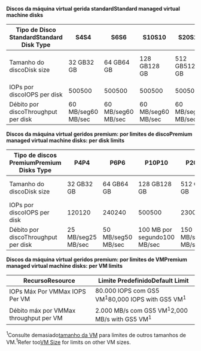 <span data-ttu-id="046d5-101">**Discos da máquina virtual gerida standard**</span><span class="sxs-lookup"><span data-stu-id="046d5-101">**Standard managed virtual machine disks**</span></span>

| <span data-ttu-id="046d5-102">Tipo de Disco Standard</span><span class="sxs-lookup"><span data-stu-id="046d5-102">Standard Disk Type</span></span>  | <span data-ttu-id="046d5-103">S4</span><span class="sxs-lookup"><span data-stu-id="046d5-103">S4</span></span>               | <span data-ttu-id="046d5-104">S6</span><span class="sxs-lookup"><span data-stu-id="046d5-104">S6</span></span>               | <span data-ttu-id="046d5-105">S10</span><span class="sxs-lookup"><span data-stu-id="046d5-105">S10</span></span>              | <span data-ttu-id="046d5-106">S20</span><span class="sxs-lookup"><span data-stu-id="046d5-106">S20</span></span>              | <span data-ttu-id="046d5-107">S30</span><span class="sxs-lookup"><span data-stu-id="046d5-107">S30</span></span>              | <span data-ttu-id="046d5-108">S40</span><span class="sxs-lookup"><span data-stu-id="046d5-108">S40</span></span>              | <span data-ttu-id="046d5-109">S50</span><span class="sxs-lookup"><span data-stu-id="046d5-109">S50</span></span>              | 
|---------------------|---------------------|---------------------|------------------|------------------|------------------|------------------|------------------| 
| <span data-ttu-id="046d5-110">Tamanho do disco</span><span class="sxs-lookup"><span data-stu-id="046d5-110">Disk size</span></span>           | <span data-ttu-id="046d5-111">32 GB</span><span class="sxs-lookup"><span data-stu-id="046d5-111">32 GB</span></span>            | <span data-ttu-id="046d5-112">64 GB</span><span class="sxs-lookup"><span data-stu-id="046d5-112">64 GB</span></span>            | <span data-ttu-id="046d5-113">128 GB</span><span class="sxs-lookup"><span data-stu-id="046d5-113">128 GB</span></span>           | <span data-ttu-id="046d5-114">512 GB</span><span class="sxs-lookup"><span data-stu-id="046d5-114">512 GB</span></span>           | <span data-ttu-id="046d5-115">1024 GB (1 TB)</span><span class="sxs-lookup"><span data-stu-id="046d5-115">1024 GB (1 TB)</span></span>   | <span data-ttu-id="046d5-116">2048 GB (2TB)</span><span class="sxs-lookup"><span data-stu-id="046d5-116">2048 GB (2TB)</span></span>    | <span data-ttu-id="046d5-117">4095 GB (4 TB)</span><span class="sxs-lookup"><span data-stu-id="046d5-117">4095 GB (4 TB)</span></span>   | 
| <span data-ttu-id="046d5-118">IOPs por disco</span><span class="sxs-lookup"><span data-stu-id="046d5-118">IOPS per disk</span></span>       | <span data-ttu-id="046d5-119">500</span><span class="sxs-lookup"><span data-stu-id="046d5-119">500</span></span>              | <span data-ttu-id="046d5-120">500</span><span class="sxs-lookup"><span data-stu-id="046d5-120">500</span></span>              | <span data-ttu-id="046d5-121">500</span><span class="sxs-lookup"><span data-stu-id="046d5-121">500</span></span>              | <span data-ttu-id="046d5-122">500</span><span class="sxs-lookup"><span data-stu-id="046d5-122">500</span></span>              | <span data-ttu-id="046d5-123">500</span><span class="sxs-lookup"><span data-stu-id="046d5-123">500</span></span>              | <span data-ttu-id="046d5-124">500</span><span class="sxs-lookup"><span data-stu-id="046d5-124">500</span></span>             | <span data-ttu-id="046d5-125">500</span><span class="sxs-lookup"><span data-stu-id="046d5-125">500</span></span>              | 
| <span data-ttu-id="046d5-126">Débito por disco</span><span class="sxs-lookup"><span data-stu-id="046d5-126">Throughput per disk</span></span> | <span data-ttu-id="046d5-127">60 MB/seg</span><span class="sxs-lookup"><span data-stu-id="046d5-127">60 MB/sec</span></span> | <span data-ttu-id="046d5-128">60 MB/seg</span><span class="sxs-lookup"><span data-stu-id="046d5-128">60 MB/sec</span></span> | <span data-ttu-id="046d5-129">60 MB/seg</span><span class="sxs-lookup"><span data-stu-id="046d5-129">60 MB/sec</span></span> | <span data-ttu-id="046d5-130">60 MB/seg</span><span class="sxs-lookup"><span data-stu-id="046d5-130">60 MB/sec</span></span> | <span data-ttu-id="046d5-131">60 MB/seg</span><span class="sxs-lookup"><span data-stu-id="046d5-131">60 MB/sec</span></span> | <span data-ttu-id="046d5-132">60 MB/seg</span><span class="sxs-lookup"><span data-stu-id="046d5-132">60 MB/sec</span></span> | <span data-ttu-id="046d5-133">60 MB/seg</span><span class="sxs-lookup"><span data-stu-id="046d5-133">60 MB/sec</span></span> | 

<span data-ttu-id="046d5-134">**Discos da máquina virtual geridos premium: por limites de disco**</span><span class="sxs-lookup"><span data-stu-id="046d5-134">**Premium managed virtual machine disks: per disk limits**</span></span>

| <span data-ttu-id="046d5-135">Tipo de discos Premium</span><span class="sxs-lookup"><span data-stu-id="046d5-135">Premium Disks Type</span></span>  | <span data-ttu-id="046d5-136">P4</span><span class="sxs-lookup"><span data-stu-id="046d5-136">P4</span></span>    | <span data-ttu-id="046d5-137">P6</span><span class="sxs-lookup"><span data-stu-id="046d5-137">P6</span></span>    | <span data-ttu-id="046d5-138">P10</span><span class="sxs-lookup"><span data-stu-id="046d5-138">P10</span></span>   | <span data-ttu-id="046d5-139">P20</span><span class="sxs-lookup"><span data-stu-id="046d5-139">P20</span></span>   | <span data-ttu-id="046d5-140">P30</span><span class="sxs-lookup"><span data-stu-id="046d5-140">P30</span></span>   | <span data-ttu-id="046d5-141">P40</span><span class="sxs-lookup"><span data-stu-id="046d5-141">P40</span></span>   | <span data-ttu-id="046d5-142">P50</span><span class="sxs-lookup"><span data-stu-id="046d5-142">P50</span></span>   | 
|---------------------|-------|-------|-------|-------|-------|-------|-------|
| <span data-ttu-id="046d5-143">Tamanho do disco</span><span class="sxs-lookup"><span data-stu-id="046d5-143">Disk size</span></span>           | <span data-ttu-id="046d5-144">32 GB</span><span class="sxs-lookup"><span data-stu-id="046d5-144">32 GB</span></span> | <span data-ttu-id="046d5-145">64 GB</span><span class="sxs-lookup"><span data-stu-id="046d5-145">64 GB</span></span> | <span data-ttu-id="046d5-146">128 GB</span><span class="sxs-lookup"><span data-stu-id="046d5-146">128 GB</span></span>| <span data-ttu-id="046d5-147">512 GB</span><span class="sxs-lookup"><span data-stu-id="046d5-147">512 GB</span></span>            | <span data-ttu-id="046d5-148">1024 GB (1 TB)</span><span class="sxs-lookup"><span data-stu-id="046d5-148">1024 GB (1 TB)</span></span>    | <span data-ttu-id="046d5-149">2048 GB (2 TB)</span><span class="sxs-lookup"><span data-stu-id="046d5-149">2048 GB (2 TB)</span></span>    | <span data-ttu-id="046d5-150">4095 GB (4 TB)</span><span class="sxs-lookup"><span data-stu-id="046d5-150">4095 GB (4 TB)</span></span>    | 
| <span data-ttu-id="046d5-151">IOPs por disco</span><span class="sxs-lookup"><span data-stu-id="046d5-151">IOPS per disk</span></span>       | <span data-ttu-id="046d5-152">120</span><span class="sxs-lookup"><span data-stu-id="046d5-152">120</span></span>   | <span data-ttu-id="046d5-153">240</span><span class="sxs-lookup"><span data-stu-id="046d5-153">240</span></span>   | <span data-ttu-id="046d5-154">500</span><span class="sxs-lookup"><span data-stu-id="046d5-154">500</span></span>   | <span data-ttu-id="046d5-155">2300</span><span class="sxs-lookup"><span data-stu-id="046d5-155">2300</span></span>              | <span data-ttu-id="046d5-156">5000</span><span class="sxs-lookup"><span data-stu-id="046d5-156">5000</span></span>              | <span data-ttu-id="046d5-157">7500</span><span class="sxs-lookup"><span data-stu-id="046d5-157">7500</span></span>              | <span data-ttu-id="046d5-158">7500</span><span class="sxs-lookup"><span data-stu-id="046d5-158">7500</span></span>              | 
| <span data-ttu-id="046d5-159">Débito por disco</span><span class="sxs-lookup"><span data-stu-id="046d5-159">Throughput per disk</span></span> | <span data-ttu-id="046d5-160">25 MB/seg</span><span class="sxs-lookup"><span data-stu-id="046d5-160">25 MB/sec</span></span> | <span data-ttu-id="046d5-161">50 MB/seg</span><span class="sxs-lookup"><span data-stu-id="046d5-161">50 MB/sec</span></span>  | <span data-ttu-id="046d5-162">100 MB por segundo</span><span class="sxs-lookup"><span data-stu-id="046d5-162">100 MB/sec</span></span> | <span data-ttu-id="046d5-163">150 MB/seg</span><span class="sxs-lookup"><span data-stu-id="046d5-163">150 MB/sec</span></span> | <span data-ttu-id="046d5-164">200 MB/seg</span><span class="sxs-lookup"><span data-stu-id="046d5-164">200 MB/sec</span></span> | <span data-ttu-id="046d5-165">250 MB/seg</span><span class="sxs-lookup"><span data-stu-id="046d5-165">250 MB/sec</span></span> | <span data-ttu-id="046d5-166">250 MB/seg</span><span class="sxs-lookup"><span data-stu-id="046d5-166">250 MB/sec</span></span> |

<span data-ttu-id="046d5-167">**Discos da máquina virtual geridos premium: por limites de VM**</span><span class="sxs-lookup"><span data-stu-id="046d5-167">**Premium managed virtual machine disks: per VM limits**</span></span>

| <span data-ttu-id="046d5-168">Recurso</span><span class="sxs-lookup"><span data-stu-id="046d5-168">Resource</span></span> | <span data-ttu-id="046d5-169">Limite Predefinido</span><span class="sxs-lookup"><span data-stu-id="046d5-169">Default Limit</span></span> |
| --- | --- |
| <span data-ttu-id="046d5-170">IOPs Máx Por VM</span><span class="sxs-lookup"><span data-stu-id="046d5-170">Max IOPS Per VM</span></span> |<span data-ttu-id="046d5-171">80.000 IOPS com GS5 VM<sup>1</sup></span><span class="sxs-lookup"><span data-stu-id="046d5-171">80,000 IOPS with GS5 VM<sup>1</sup></span></span> |
| <span data-ttu-id="046d5-172">Débito máx por VM</span><span class="sxs-lookup"><span data-stu-id="046d5-172">Max throughput per VM</span></span> |<span data-ttu-id="046d5-173">2.000 MB/s com GS5 VM<sup>1</sup></span><span class="sxs-lookup"><span data-stu-id="046d5-173">2,000 MB/s with GS5 VM<sup>1</sup></span></span> |

<span data-ttu-id="046d5-174"><sup>1</sup>Consulte demasiado[tamanho da VM](../articles/virtual-machines/linux/sizes.md?toc=%2fazure%2fvirtual-machines%2flinux%2ftoc.json) para limites de outros tamanhos de VM.</span><span class="sxs-lookup"><span data-stu-id="046d5-174"><sup>1</sup>Refer too[VM Size](../articles/virtual-machines/linux/sizes.md?toc=%2fazure%2fvirtual-machines%2flinux%2ftoc.json) for limits on other VM sizes.</span></span> 
